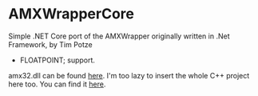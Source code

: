 # AMXWrapperCore
Simple .NET Core port of the AMXWrapper originally written in .Net Framework, by Tim Potze


- FLOATPOINT; support.


amx32.dll can be found [here](https://github.com/michael-fa/AMXWrapperCore/tree/master/libs).
I'm too lazy to insert the whole C++ project here too. You can find it [here](https://github.com/ikkentim/AMXWrapper/tree/master/src/amx32).
